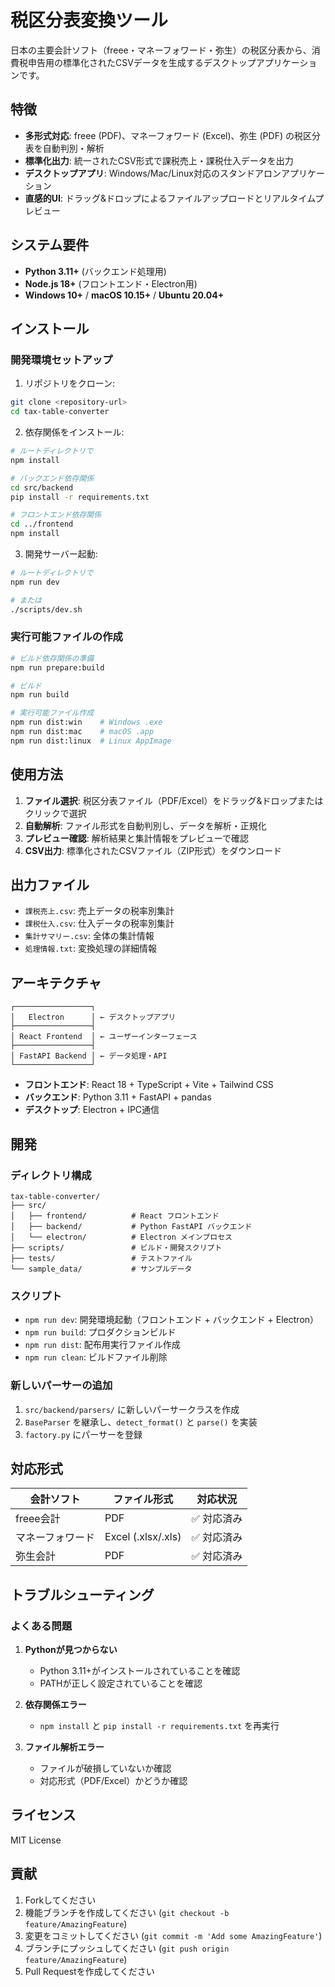 # 税区分表変換ツール

日本の主要会計ソフト（freee・マネーフォワード・弥生）の税区分表から、消費税申告用の標準化されたCSVデータを生成するデスクトップアプリケーションです。

## 特徴

- **多形式対応**: freee (PDF)、マネーフォワード (Excel)、弥生 (PDF) の税区分表を自動判別・解析
- **標準化出力**: 統一されたCSV形式で課税売上・課税仕入データを出力
- **デスクトップアプリ**: Windows/Mac/Linux対応のスタンドアロンアプリケーション
- **直感的UI**: ドラッグ&ドロップによるファイルアップロードとリアルタイムプレビュー

## システム要件

- **Python 3.11+** (バックエンド処理用)
- **Node.js 18+** (フロントエンド・Electron用)
- **Windows 10+** / **macOS 10.15+** / **Ubuntu 20.04+**

## インストール

### 開発環境セットアップ

1. リポジトリをクローン:
```bash
git clone <repository-url>
cd tax-table-converter
```

2. 依存関係をインストール:
```bash
# ルートディレクトリで
npm install

# バックエンド依存関係
cd src/backend
pip install -r requirements.txt

# フロントエンド依存関係  
cd ../frontend
npm install
```

3. 開発サーバー起動:
```bash
# ルートディレクトリで
npm run dev

# または
./scripts/dev.sh
```

### 実行可能ファイルの作成

```bash
# ビルド依存関係の準備
npm run prepare:build

# ビルド
npm run build

# 実行可能ファイル作成
npm run dist:win    # Windows .exe
npm run dist:mac    # macOS .app  
npm run dist:linux  # Linux AppImage
```

## 使用方法

1. **ファイル選択**: 税区分表ファイル（PDF/Excel）をドラッグ&ドロップまたはクリックで選択
2. **自動解析**: ファイル形式を自動判別し、データを解析・正規化
3. **プレビュー確認**: 解析結果と集計情報をプレビューで確認
4. **CSV出力**: 標準化されたCSVファイル（ZIP形式）をダウンロード

## 出力ファイル

- `課税売上.csv`: 売上データの税率別集計
- `課税仕入.csv`: 仕入データの税率別集計  
- `集計サマリー.csv`: 全体の集計情報
- `処理情報.txt`: 変換処理の詳細情報

## アーキテクチャ

```
┌─────────────────┐
│   Electron      │ ← デスクトップアプリ
├─────────────────┤
│ React Frontend  │ ← ユーザーインターフェース
├─────────────────┤  
│ FastAPI Backend │ ← データ処理・API
└─────────────────┘
```

- **フロントエンド**: React 18 + TypeScript + Vite + Tailwind CSS
- **バックエンド**: Python 3.11 + FastAPI + pandas
- **デスクトップ**: Electron + IPC通信

## 開発

### ディレクトリ構成

```
tax-table-converter/
├── src/
│   ├── frontend/          # React フロントエンド
│   ├── backend/           # Python FastAPI バックエンド
│   └── electron/          # Electron メインプロセス
├── scripts/               # ビルド・開発スクリプト
├── tests/                 # テストファイル
└── sample_data/           # サンプルデータ
```

### スクリプト

- `npm run dev`: 開発環境起動（フロントエンド + バックエンド + Electron）
- `npm run build`: プロダクションビルド
- `npm run dist`: 配布用実行ファイル作成
- `npm run clean`: ビルドファイル削除

### 新しいパーサーの追加

1. `src/backend/parsers/` に新しいパーサークラスを作成
2. `BaseParser` を継承し、`detect_format()` と `parse()` を実装
3. `factory.py` にパーサーを登録

## 対応形式

| 会計ソフト | ファイル形式 | 対応状況 |
|-----------|------------|---------|
| freee会計 | PDF | ✅ 対応済み |
| マネーフォワード | Excel (.xlsx/.xls) | ✅ 対応済み |
| 弥生会計 | PDF | ✅ 対応済み |

## トラブルシューティング

### よくある問題

1. **Pythonが見つからない**
   - Python 3.11+がインストールされていることを確認
   - PATHが正しく設定されていることを確認

2. **依存関係エラー**
   - `npm install` と `pip install -r requirements.txt` を再実行

3. **ファイル解析エラー**
   - ファイルが破損していないか確認
   - 対応形式（PDF/Excel）かどうか確認

## ライセンス

MIT License

## 貢献

1. Forkしてください
2. 機能ブランチを作成してください (`git checkout -b feature/AmazingFeature`)
3. 変更をコミットしてください (`git commit -m 'Add some AmazingFeature'`)
4. ブランチにプッシュしてください (`git push origin feature/AmazingFeature`)  
5. Pull Requestを作成してください